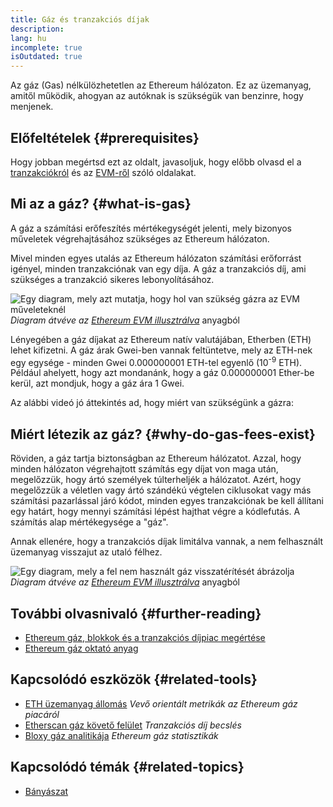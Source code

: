 ```yaml
---
title: Gáz és tranzakciós díjak
description:
lang: hu
incomplete: true
isOutdated: true
---
```


Az gáz (Gas) nélkülözhetetlen az Ethereum hálózaton. Ez az üzemanyag, amitől működik, ahogyan az autóknak is szükségük van benzinre, hogy menjenek.

## Előfeltételek {#prerequisites}

Hogy jobban megértsd ezt az oldalt, javasoljuk, hogy előbb olvasd el a [tranzakciókról](/developers/docs/transactions/) és az [EVM-ről](/developers/docs/evm/) szóló oldalakat.

## Mi az a gáz? {#what-is-gas}

A gáz a számítási erőfeszítés mértékegységét jelenti, mely bizonyos műveletek végrehajtásához szükséges az Ethereum hálózaton.

Mivel minden egyes utalás az Ethereum hálózaton számítási erőforrást igényel, minden tranzakciónak van egy díja. A gáz a tranzakciós díj, ami szükséges a tranzakció sikeres lebonyolításához.

![Egy diagram, mely azt mutatja, hogy hol van szükség gázra az EVM műveleteknél](../../../../../developers/docs/gas/gas.png) _Diagram átvéve az [Ethereum EVM illusztrálva](https://takenobu-hs.github.io/downloads/ethereum_evm_illustrated.pdf)_ anyagból

Lényegében a gáz díjakat az Ethereum natív valutájában, Etherben (ETH) lehet kifizetni. A gáz árak Gwei-ben vannak feltüntetve, mely az ETH-nek egy egysége - minden Gwei 0.000000001 ETH-tel egyenlő (10<sup>-9</sup> ETH). Például ahelyett, hogy azt mondanánk, hogy a gáz 0.000000001 Ether-be kerül, azt mondjuk, hogy a gáz ára 1 Gwei.

Az alábbi videó jó áttekintés ad, hogy miért van szükségünk a gázra:

<YouTube id="AJvzNICwcwc" />

## Miért létezik az gáz? {#why-do-gas-fees-exist}

Röviden, a gáz tartja biztonságban az Ethereum hálózatot. Azzal, hogy minden hálózaton végrehajtott számítás egy díjat von maga után, megelőzzük, hogy ártó személyek túlterheljék a hálózatot. Azért, hogy megelőzzük a véletlen vagy ártó szándékú végtelen ciklusokat vagy más számítási pazarlással járó kódot, minden egyes tranzakciónak be kell állítani egy határt, hogy mennyi számítási lépést hajthat végre a kódlefutás. A számítás alap mértékegysége a "gáz".

Annak ellenére, hogy a tranzakciós díjak limitálva vannak, a nem felhasznált üzemanyag visszajut az utaló félhez.

![Egy diagram, mely a fel nem használt gáz visszatérítését ábrázolja](../../../../../developers/docs/transactions/gas-tx.png) _Diagram átvéve az [Ethereum EVM illusztrálva](https://takenobu-hs.github.io/downloads/ethereum_evm_illustrated.pdf)_ anyagból

## További olvasnivaló {#further-reading}

- [Ethereum gáz, blokkok és a tranzakciós díjpiac megértése](https://medium.com/@eric.conner/understanding-ethereum-gas-blocks-and-the-fee-market-d5e268bf0a0e)
- [Ethereum gáz oktató anyag](https://defiprime.com/gas)

## Kapcsolódó eszközök {#related-tools}

- [ETH üzemanyag állomás](https://ethgasstation.info/) _Vevő orientált metrikák az Ethereum gáz piacáról_
- [Etherscan gáz követő felület](https://etherscan.io/gastracker) _Tranzakciós díj becslés_
- [Bloxy gáz analitikája](https://stat.bloxy.info/superset/dashboard/gas/?standalone=true) _Ethereum gáz statisztikák_

## Kapcsolódó témák {#related-topics}

- [Bányászat](/developers/docs/consensus-mechanisms/pow/mining/)
